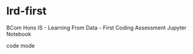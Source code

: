 # lrd-first
BCom Hons IS - Learning From Data - First Coding Assessment Jupyter Notebook


code mode